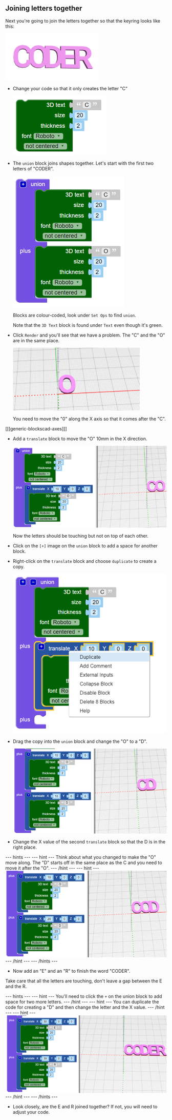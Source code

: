 ## Joining letters together

Next you're going to join the letters together so that the keyring looks like this:

![screenshot](images/coder-letters-joined.png) 

+ Change your code so that it only creates the letter "C"

	![screenshot](images/coder-c.png) 
	
+ The `union` block joins shapes together. Let's start with the first two letters of "CODER". 

	![screenshot](images/coder-co.png) 
	
	Blocks are colour-coded, look under `Set Ops` to find `union`. 
	
	Note that the `3D Text` block is found under `Text` even though it's green. 
	
+ Click `Render` and you'll see that we have a problem. The "C" and the "O" are in the same place. 

	![screenshot](images/coder-same-place.png)
		
	You need to move the "0" along the X axis so that it comes after the "C". 
	
[[[generic-blockscad-axes]]]
	
+ Add a `translate` block to move the "O" 10mm in the X direction. 
	
	![screenshot](images/coder-translate.png) 
	
	Now the letters should be touching but not on top of each other. 
	
+ Click on the `[+]` image on the `union` block to add a space for another block. 

+ Right-click on the `translate` block and choose `duplicate` to create a copy. 

	![screenshot](images/coder-duplicate.png) 
	
+ 	Drag the copy into the `union` block and change the "O" to a "D".
	
	![screenshot](images/coder-d.png) 
	
+ Change the X value of the second `translate` block so that the D is in the right place. 

--- hints ---
--- hint ---
Think about what you changed to make the "O" move along. The "D" starts off in the same place as the C and you need to move it after the "O". 
--- /hint ---
--- hint ---
	![screenshot](images/coder-d-hint.png) 
--- /hint ---
--- /hints ---

+ Now add an "E" and an "R" to finish the word "CODER". 

Take care that all the letters are touching, don't leave a gap between the E and the R.

--- hints ---
--- hint ---
You'll need to click the `+` on the union block to add space for two more letters. 
--- /hint ---
--- hint ---
You can duplicate the code for creating a "D" and then change the letter and the X value. 
--- /hint ---
--- hint ---
	![screenshot](images/coder-hint-er.png) 
--- /hint ---
--- /hints ---

+ Look closely, are the E and R joined together? If not, you will need to adjust your code. 